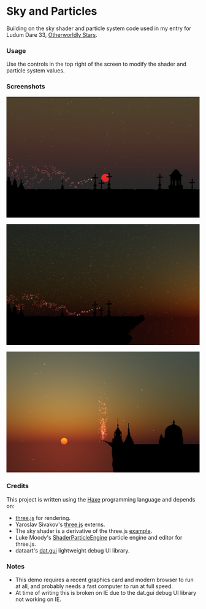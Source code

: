 # Sky and Particles

Building on the sky shader and particle system code used in my entry for Ludum Dare 33, [Otherworldly Stars](http://samcodes.itch.io/otherworldly-stars).

### Usage

Use the controls in the top right of the screen to modify the shader and particle system values.

### Screenshots

![Screenshot1](https://github.com/Tw1ddle/ludum-dare-33/blob/master/dev/screenshots/screenshot1.png?raw=true "Screenshot 1")

![Screenshot2](https://github.com/Tw1ddle/ludum-dare-33/blob/master/dev/screenshots/screenshot2.png?raw=true "Screenshot 2")

![Screenshot3](https://github.com/Tw1ddle/ludum-dare-33/blob/master/dev/screenshots/screenshot3.png?raw=true "Screenshot 3")

### Credits

This project is written using the [Haxe](http://haxe.org/) programming language and depends on:

* [three.js](https://github.com/mrdoob/three.js) for rendering.
* Yaroslav Sivakov's [three.js](http://lib.haxe.org/u/yar3333/) externs.
* The sky shader is a derivative of the three.js [example](http://threejs.org/examples/js/SkyShader.js).
* Luke Moody's [ShaderParticleEngine](https://github.com/squarefeet/ShaderParticleEngine) particle engine and editor for three.js.
* dataart's [dat.gui](https://github.com/dataarts/dat.gui) lightweight debug UI library.

### Notes
* This demo requires a recent graphics card and modern browser to run at all, and probably needs a fast computer to run at full speed. 
* At time of writing this is broken on IE due to the dat.gui debug UI library not working on IE.